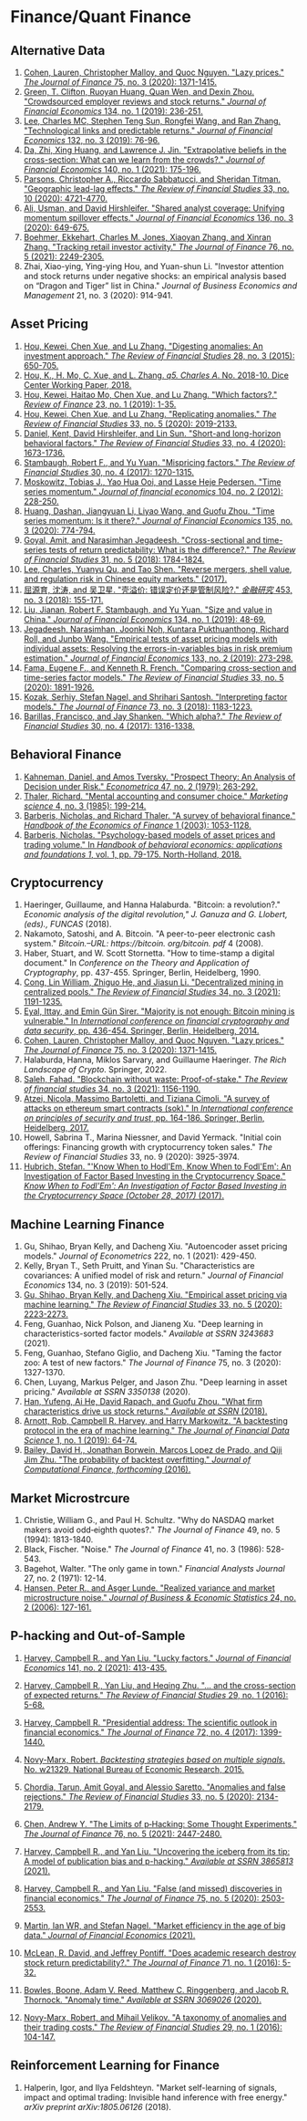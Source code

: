 # Finance/Quant Finance

## Alternative Data

1. [Cohen, Lauren, Christopher Malloy, and Quoc Nguyen. "Lazy prices." *The Journal of Finance* 75, no. 3 (2020): 1371-1415.](../notes/lazy-prices.html)
1. [Green, T. Clifton, Ruoyan Huang, Quan Wen, and Dexin Zhou. "Crowdsourced employer reviews and stock returns." *Journal of Financial Economics* 134, no. 1 (2019): 236-251.](../notes/green_2019_jfe.html)
1. [Lee, Charles MC, Stephen Teng Sun, Rongfei Wang, and Ran Zhang. "Technological links and predictable returns." *Journal of Financial Economics* 132, no. 3 (2019): 76-96.](../notes/Lee_2019_jfe.html)
1. [Da, Zhi, Xing Huang, and Lawrence J. Jin. "Extrapolative beliefs in the cross-section: What can we learn from the crowds?." *Journal of Financial Economics* 140, no. 1 (2021): 175-196.](../notes/Da_2021_jfe.html)
1. [Parsons, Christopher A., Riccardo Sabbatucci, and Sheridan Titman. "Geographic lead-lag effects." *The Review of Financial Studies* 33, no. 10 (2020): 4721-4770.](../notes/Parsons_2020_rfs.html)
1. [Ali, Usman, and David Hirshleifer. "Shared analyst coverage: Unifying momentum spillover effects." *Journal of Financial Economics* 136, no. 3 (2020): 649-675.](../notes/Ali_2020_jfe.html)
1. [Boehmer, Ekkehart, Charles M. Jones, Xiaoyan Zhang, and Xinran Zhang. "Tracking retail investor activity." *The Journal of Finance* 76, no. 5 (2021): 2249-2305.](../notes/retail.html)
1. Zhai, Xiao-ying, Ying-ying Hou, and Yuan-shun Li. "Investor attention and stock returns under negative shocks: an empirical analysis based on “Dragon and Tiger” list in China." *Journal of Business Economics and Management* 21, no. 3 (2020): 914-941.

## Asset Pricing

1. [Hou, Kewei, Chen Xue, and Lu Zhang. "Digesting anomalies: An investment approach." *The Review of Financial Studies* 28, no. 3 (2015): 650-705.](../notes/q-factor.html)
2. [Hou, K., H. Mo, C. Xue, and L. Zhang. *q5. Charles A*. No. 2018-10. Dice Center Working Paper, 2018.](../notes/q-factor.html)
3. [Hou, Kewei, Haitao Mo, Chen Xue, and Lu Zhang. "Which factors?." *Review of Finance* 23, no. 1 (2019): 1-35.](../notes/q-factor.html)
4. [Hou, Kewei, Chen Xue, and Lu Zhang. "Replicating anomalies." *The Review of Financial Studies* 33, no. 5 (2020): 2019-2133.](../notes/q-factor.html)
5. [Daniel, Kent, David Hirshleifer, and Lin Sun. "Short-and long-horizon behavioral factors." *The Review of Financial Studies* 33, no. 4 (2020): 1673-1736.](../notes/DHS-4-factors.html)
6. [Stambaugh, Robert F., and Yu Yuan. "Mispricing factors." *The Review of Financial Studies* 30, no. 4 (2017): 1270-1315.](../notes/Stambaugh-Yuan-2017.html)
7. [Moskowitz, Tobias J., Yao Hua Ooi, and Lasse Heje Pedersen. "Time series momentum." *Journal of financial economics* 104, no. 2 (2012): 228-250.](../notes/TSM.html)
8. [Huang, Dashan, Jiangyuan Li, Liyao Wang, and Guofu Zhou. "Time series momentum: Is it there?." *Journal of Financial Economics* 135, no. 3 (2020): 774-794.](../notes/TSM.html)
9. [Goyal, Amit, and Narasimhan Jegadeesh. "Cross-sectional and time-series tests of return predictability: What is the difference?." *The Review of Financial Studies* 31, no. 5 (2018): 1784-1824.](../notes/TSM.html)
10. [Lee, Charles, Yuanyu Qu, and Tao Shen. "Reverse mergers, shell value, and regulation risk in Chinese equity markets." (2017).](../notes/cn_shell.html)
11. [屈源育, 沈涛, and 吴卫星. "壳溢价: 错误定价还是管制风险?." *金融研究* 453, no. 3 (2018): 155-171.](../notes/cn_shell.html)
12. [Liu, Jianan, Robert F. Stambaugh, and Yu Yuan. "Size and value in China." *Journal of Financial Economics* 134, no. 1 (2019): 48-69.](../notes/cn_ff3.html)
13. [Jegadeesh, Narasimhan, Joonki Noh, Kuntara Pukthuanthong, Richard Roll, and Junbo Wang. "Empirical tests of asset pricing models with individual assets: Resolving the errors-in-variables bias in risk premium estimation." *Journal of Financial Economics* 133, no. 2 (2019): 273-298.](../notes/whichbeta.html)
14. [Fama, Eugene F., and Kenneth R. French. "Comparing cross-section and time-series factor models." *The Review of Financial Studies* 33, no. 5 (2020): 1891-1926.](../notes/whichbeta.html)
15. [Kozak, Serhiy, Stefan Nagel, and Shrihari Santosh. "Interpreting factor models." *The Journal of Finance* 73, no. 3 (2018): 1183-1223.](../notes/whichbeta.html)
16. [Barillas, Francisco, and Jay Shanken. "Which alpha?." *The Review of Financial Studies* 30, no. 4 (2017): 1316-1338.](../notes/whichbeta.html)

## Behavioral Finance

1. [Kahneman, Daniel, and Amos Tversky. "Prospect Theory: An Analysis of Decision under Risk." *Econometrica* 47, no. 2 (1979): 263-292.](../notes/behave.html)
2. [Thaler, Richard. "Mental accounting and consumer choice." *Marketing science* 4, no. 3 (1985): 199-214.](../notes/behave.html)
3. [Barberis, Nicholas, and Richard Thaler. "A survey of behavioral finance." *Handbook of the Economics of Finance* 1 (2003): 1053-1128.](../notes/behave.html)
4. [Barberis, Nicholas. "Psychology-based models of asset prices and trading volume." In *Handbook of behavioral economics: applications and foundations 1*, vol. 1, pp. 79-175. North-Holland, 2018.](../notes/behave.html)

## Cryptocurrency

1. Haeringer, Guillaume, and Hanna Halaburda. "Bitcoin: a revolution?." *Economic analysis of the digital revolution," J. Ganuza and G. Llobert,(eds)., FUNCAS* (2018).
1. Nakamoto, Satoshi, and A. Bitcoin. "A peer-to-peer electronic cash system." *Bitcoin.–URL: https://bitcoin. org/bitcoin. pdf* 4 (2008).
1. Haber, Stuart, and W. Scott Stornetta. "How to time-stamp a digital document." In *Conference on the Theory and Application of Cryptography*, pp. 437-455. Springer, Berlin, Heidelberg, 1990.
1. [Cong, Lin William, Zhiguo He, and Jiasun Li. "Decentralized mining in centralized pools." *The Review of Financial Studies* 34, no. 3 (2021): 1191-1235.](../notes/defi_RFS.html)
1. [Eyal, Ittay, and Emin Gün Sirer. "Majority is not enough: Bitcoin mining is vulnerable." In *International conference on financial cryptography and data security*, pp. 436-454. Springer, Berlin, Heidelberg, 2014.](../notes/ES_2014_majority.html)
1. [Cohen, Lauren, Christopher Malloy, and Quoc Nguyen. "Lazy prices." *The Journal of Finance* 75, no. 3 (2020): 1371-1415.](../notes/lazy-prices.html)
1. Halaburda, Hanna, Miklos Sarvary, and Guillaume Haeringer. *The Rich Landscape of Crypto*. Springer, 2022.
1. [Saleh, Fahad. "Blockchain without waste: Proof-of-stake." *The Review of financial studies* 34, no. 3 (2021): 1156-1190.](../notes/PoS.html)
1. [Atzei, Nicola, Massimo Bartoletti, and Tiziana Cimoli. "A survey of attacks on ethereum smart contracts (sok)." In *International conference on principles of security and trust*, pp. 164-186. Springer, Berlin, Heidelberg, 2017.](../notes/SoK.html)
1. Howell, Sabrina T., Marina Niessner, and David Yermack. "Initial coin offerings: Financing growth with cryptocurrency token sales." *The Review of Financial Studies* 33, no. 9 (2020): 3925-3974.
1. [Hubrich, Stefan. "'Know When to Hodl'Em, Know When to Fodl'Em': An Investigation of Factor Based Investing in the Cryptocurrency Space." *Know When to Fodl'Em': An Investigation of Factor Based Investing in the Cryptocurrency Space (October 28, 2017)* (2017).](../notes/FF3_cryoto.html)

## Machine Learning Finance

1. Gu, Shihao, Bryan Kelly, and Dacheng Xiu. "Autoencoder asset pricing models." *Journal of Econometrics* 222, no. 1 (2021): 429-450.
2. Kelly, Bryan T., Seth Pruitt, and Yinan Su. "Characteristics are covariances: A unified model of risk and return." *Journal of Financial Economics* 134, no. 3 (2019): 501-524.
3. [Gu, Shihao, Bryan Kelly, and Dacheng Xiu. "Empirical asset pricing via machine learning." *The Review of Financial Studies* 33, no. 5 (2020): 2223-2273.](../notes/quant_ml.html)
4. Feng, Guanhao, Nick Polson, and Jianeng Xu. "Deep learning in characteristics-sorted factor models." *Available at SSRN 3243683* (2021).
5. Feng, Guanhao, Stefano Giglio, and Dacheng Xiu. "Taming the factor zoo: A test of new factors." *The Journal of Finance* 75, no. 3 (2020): 1327-1370.
6. Chen, Luyang, Markus Pelger, and Jason Zhu. "Deep learning in asset pricing." *Available at SSRN 3350138* (2020).
7. [Han, Yufeng, Ai He, David Rapach, and Guofu Zhou. "What firm characteristics drive us stock returns." *Available at SSRN* (2018).](../notes/quant_ml.html)
8. [Arnott, Rob, Campbell R. Harvey, and Harry Markowitz. "A backtesting protocol in the era of machine learning." *The Journal of Financial Data Science* 1, no. 1 (2019): 64-74.](../notes/quant_ml.html)
9. [Bailey, David H., Jonathan Borwein, Marcos Lopez de Prado, and Qiji Jim Zhu. "The probability of backtest overfitting." *Journal of Computational Finance, forthcoming* (2016).](https://www.davidhbailey.com/dhbpapers/backtest-prob.pdf)

## Market Microstrcure

1. Christie, William G., and Paul H. Schultz. "Why do NASDAQ market makers avoid odd‐eighth quotes?." *The Journal of Finance* 49, no. 5 (1994): 1813-1840.
1. Black, Fischer. "Noise." *The Journal of Finance* 41, no. 3 (1986): 528-543.
1. Bagehot, Walter. "The only game in town." *Financial Analysts Journal* 27, no. 2 (1971): 12-14.
1. [Hansen, Peter R., and Asger Lunde. "Realized variance and market microstructure noise." *Journal of Business & Economic Statistics* 24, no. 2 (2006): 127-161.](../notes/realized_var.html)

## P-hacking and Out-of-Sample

1. [Harvey, Campbell R., and Yan Liu. "Lucky factors." *Journal of Financial Economics* 141, no. 2 (2021): 413-435.](../notes/phack.html)

2. [Harvey, Campbell R., Yan Liu, and Heqing Zhu. "… and the cross-section of expected returns." *The Review of Financial Studies* 29, no. 1 (2016): 5-68.](../notes/phack.html)
3. [Harvey, Campbell R. "Presidential address: The scientific outlook in financial economics." *The Journal of Finance* 72, no. 4 (2017): 1399-1440.](../notes/phack.html)
4. [Novy-Marx, Robert. *Backtesting strategies based on multiple signals*. No. w21329. National Bureau of Economic Research, 2015.](../notes/phack.html)
5. [Chordia, Tarun, Amit Goyal, and Alessio Saretto. "Anomalies and false rejections." *The Review of Financial Studies* 33, no. 5 (2020): 2134-2179.](../notes/phack.html)
6. [Chen, Andrew Y. "The Limits of p‐Hacking: Some Thought Experiments." *The Journal of Finance* 76, no. 5 (2021): 2447-2480.](../notes/phack.html)
7. [Harvey, Campbell R., and Yan Liu. "Uncovering the iceberg from its tip: A model of publication bias and p-hacking." *Available at SSRN 3865813* (2021).](../notes/phack.html)
8. [Harvey, Campbell R., and Yan Liu. "False (and missed) discoveries in financial economics." *The Journal of Finance* 75, no. 5 (2020): 2503-2553.](../notes/phack.html)
9. [Martin, Ian WR, and Stefan Nagel. "Market efficiency in the age of big data." *Journal of Financial Economics* (2021).](../notes/OOS.html)
10. [McLean, R. David, and Jeffrey Pontiff. "Does academic research destroy stock return predictability?." *The Journal of Finance* 71, no. 1 (2016): 5-32.](../notes/OOS.html)
11. [Bowles, Boone, Adam V. Reed, Matthew C. Ringgenberg, and Jacob R. Thornock. "Anomaly time." *Available at SSRN 3069026* (2020).](../notes/OOS.html)
12. [Novy-Marx, Robert, and Mihail Velikov. "A taxonomy of anomalies and their trading costs." *The Review of Financial Studies* 29, no. 1 (2016): 104-147.](../notes/OOS.html)

## Reinforcement Learning for Finance

1. Halperin, Igor, and Ilya Feldshteyn. "Market self-learning of signals, impact and optimal trading: Invisible hand inference with free energy." *arXiv preprint arXiv:1805.06126* (2018).

